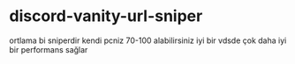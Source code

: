 # discord-vanity-url-sniper
ortlama bi sniperdir kendi pcniz 70-100 alabilirsiniz iyi bir vdsde çok daha  iyi bir performans sağlar
